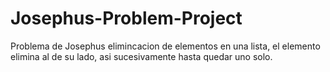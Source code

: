 # Josephus-Problem-Project
Problema de Josephus elimincacion de elementos en una lista, el elemento elimina al de su lado, asi sucesivamente hasta quedar uno solo.
